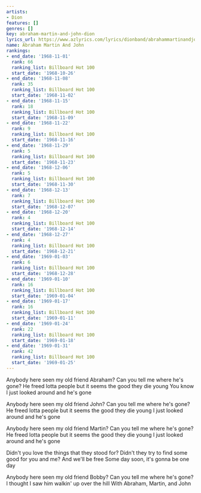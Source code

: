 ```yaml
---
artists:
- Dion
features: []
genres: []
key: abraham-martin-and-john-dion
lyrics_url: https://www.azlyrics.com/lyrics/dionband/abrahammartinandjohn.html
name: Abraham Martin And John
rankings:
- end_date: '1968-11-01'
  rank: 66
  ranking_list: Billboard Hot 100
  start_date: '1968-10-26'
- end_date: '1968-11-08'
  rank: 35
  ranking_list: Billboard Hot 100
  start_date: '1968-11-02'
- end_date: '1968-11-15'
  rank: 18
  ranking_list: Billboard Hot 100
  start_date: '1968-11-09'
- end_date: '1968-11-22'
  rank: 9
  ranking_list: Billboard Hot 100
  start_date: '1968-11-16'
- end_date: '1968-11-29'
  rank: 5
  ranking_list: Billboard Hot 100
  start_date: '1968-11-23'
- end_date: '1968-12-06'
  rank: 5
  ranking_list: Billboard Hot 100
  start_date: '1968-11-30'
- end_date: '1968-12-13'
  rank: 7
  ranking_list: Billboard Hot 100
  start_date: '1968-12-07'
- end_date: '1968-12-20'
  rank: 4
  ranking_list: Billboard Hot 100
  start_date: '1968-12-14'
- end_date: '1968-12-27'
  rank: 4
  ranking_list: Billboard Hot 100
  start_date: '1968-12-21'
- end_date: '1969-01-03'
  rank: 6
  ranking_list: Billboard Hot 100
  start_date: '1968-12-28'
- end_date: '1969-01-10'
  rank: 16
  ranking_list: Billboard Hot 100
  start_date: '1969-01-04'
- end_date: '1969-01-17'
  rank: 16
  ranking_list: Billboard Hot 100
  start_date: '1969-01-11'
- end_date: '1969-01-24'
  rank: 22
  ranking_list: Billboard Hot 100
  start_date: '1969-01-18'
- end_date: '1969-01-31'
  rank: 42
  ranking_list: Billboard Hot 100
  start_date: '1969-01-25'
---
```


Anybody here seen my old friend Abraham?
Can you tell me where he's gone?
He freed lotta people but it seems the good they die young
You know I just looked around and he's gone

Anybody here seen my old friend John?
Can you tell me where he's gone?
He freed lotta people but it seems the good they die young
I just looked around and he's gone

Anybody here seen my old friend Martin?
Can you tell me where he's gone?
He freed lotta people but it seems the good they die young
I just looked around and he's gone

Didn't you love the things that they stood for?
Didn't they try to find some good for you and me?
And we'll be free
Some day soon, it's gonna be one day

Anybody here seen my old friend Bobby?
Can you tell me where he's gone?
I thought I saw him walkin' up over the hill
With Abraham, Martin, and John



